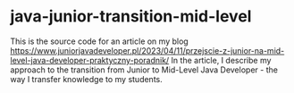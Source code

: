# java-junior-transition-mid-level

This is the source code for an article on my blog https://www.juniorjavadeveloper.pl/2023/04/11/przejscie-z-junior-na-mid-level-java-developer-praktyczny-poradnik/
In the article, I describe my approach to the transition from Junior to Mid-Level Java Developer - the way I transfer knowledge to my students.